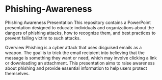 # Phishing-Awareness
Phishing Awareness Presentation
This repository contains a PowerPoint presentation designed to educate individuals and organizations about the dangers of phishing attacks, how to recognize them, and best practices to prevent falling victim to such attacks.

Overview
Phishing is a cyber attack that uses disguised emails as a weapon. The goal is to trick the email recipient into believing that the message is something they want or need, which may involve clicking a link or downloading an attachment. This presentation aims to raise awareness about phishing and provide essential information to help users protect themselves.
